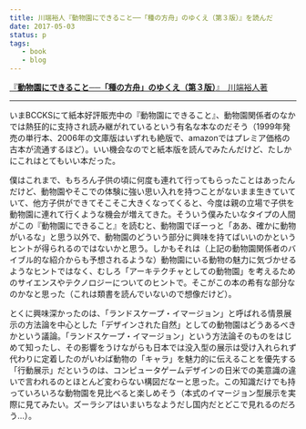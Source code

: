 ```yaml
---
title: 川端裕人『動物園にできること──「種の方舟」のゆくえ（第３版）』を読んだ
date: 2017-05-03
status: p
tags:
   - book
   - blog
---
```


<script src="//bccks.jp/bcck/149418/embed" type="text/javascript"></script>
<a href="https://bccks.jp/bcck/149418/info" title="動物園にできること──「種の方舟」のゆくえ（第３版）" target="_blank">『<strong>動物園にできること──「種の方舟」のゆくえ（第３版）</strong>』　川端裕人著</a>

---

いまBCCKSにて紙本好評販売中の『動物園にできること』、動物園関係者のなかでは熱狂的に支持され読み継がれているという有名な本なのだそう（1999年発売の単行本、2006年の文庫版はいずれも絶版で、amazonではプレミア価格の古本が流通するほど）。いい機会なのでと紙本版を読んでみたんだけど、たしかにこれはとてもいい本だった。

僕はこれまで、もちろん子供の頃に何度も連れて行ってもらったことはあったんだけど、動物園やそこでの体験に強い思い入れを持つことがないまま生きていていて、他方子供ができてそこそこ大きくなってくると、今度は親の立場で子供を動物園に連れて行くような機会が増えてきた。そういう僕みたいなタイプの人間がこの『動物園にできること』を読むと、動物園でぼーっと「ああ、確かに動物がいるな」と思う以外で、動物園のどういう部分に興味を持てばいいのかというヒントが得られるのではないかと思う。しかもそれは（上記の動物園関係者のバイブル的な紹介からも予想されるような）動物園にいる動物の魅力に気づかせるようなヒントではなく、むしろ「アーキテクチャとしての動物園」を考えるためのサイエンスやテクノロジーについてのヒントで。そこがこの本の希有な部分なのかなと思った（これは類書を読んでいないので想像だけど）。

とくに興味深かったのは、「ランドスケープ・イマージョン」と呼ばれる情景展示の方法論を中心とした「デザインされた自然」としての動物園はどうあるべきかという議論。「ランドスケープ・イマージョン」という方法論そのものをはじめて知ったし、その影響をうけながらも日本では没入型の展示は受け入れられず代わりに定着したのがいわば動物の「キャラ」を魅力的に伝えることを優先する「行動展示」だというのは、コンピュータゲームデザインの日米での美意識の違いで言われるのとほとんど変わらない構図だなーと思った。この知識だけでも持っていろいろな動物園を見比べると楽しめそう（本式のイマージョン型展示を実際に見てみたい。ズーラシアはいまいちなようだし国内だとどこで見れるのだろう…）。


<!--

川端裕人さんは、「小学校校長のための（！）PTA入門本」というすっごくニッチな、でも「学校の先生なんかにちゃんと読んでもらうにはブログのURLとかじゃなくて紙の本になってたほうが『効く』ので」という、BCCKSにうってつけな理由で『[ＰＴＡ会長と校長先生ってどっちがエラいの？](https://bccks.jp/bcck/114992)』という本を以前出版してもらった経緯があって、今回の自主復刻出版にあたってもBCCKSを使いたいと言って


だけど、この3月に突然「現在単行本、文庫ともに絶版でプレミア価格がつく状態になっている『動物園にできること』を復刻するのにBCCKSを使うことに決めた」という連絡があり、 3月中旬から原稿の流し込みや編集を開始して（このあたりの制作に僕は関わってはいないんですが）、表紙の制作をどうしよう？ という問題も

-->
